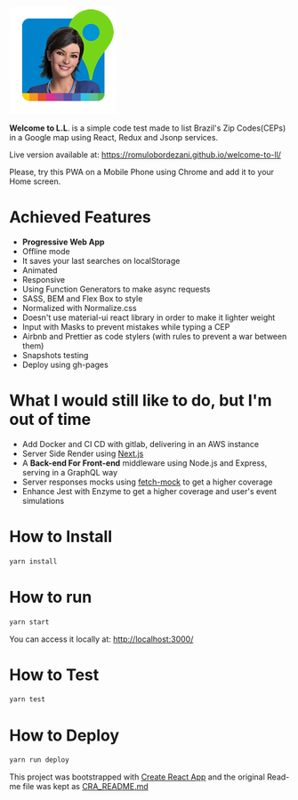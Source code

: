 ![](public/android-chrome-192x192.png?raw=true)

**Welcome to L.L**. is a simple code test made to list Brazil's Zip Codes(CEPs) in a Google map using React, Redux and Jsonp services.

Live version available at: https://romulobordezani.github.io/welcome-to-ll/
 
Please, try this PWA on a Mobile Phone using Chrome and add it to your Home screen.

# Achieved Features
- **Progressive Web App**
- Offline mode
- It saves your last searches on localStorage
- Animated 
- Responsive
- Using Function Generators to make async requests
- SASS, BEM and Flex Box to style
- Normalized with Normalize.css
- Doesn't use material-ui react library in order to make it lighter weight
- Input with Masks to prevent mistakes while typing a CEP
- Airbnb and Prettier as code stylers (with rules to prevent a war between them)
- Snapshots testing
- Deploy using gh-pages

# What I would still like to do, but I'm out of time
- Add Docker and CI CD with gitlab, delivering in an AWS instance
- Server Side Render using [Next.js](https://nextjs.org/)
- A **Back-end For Front-end** middleware using Node.js and Express, serving in a GraphQL way
- Server responses mocks using [fetch-mock](https://www.npmjs.com/package/fetch-mock) to get a higher coverage
- Enhance Jest with Enzyme to get a higher coverage and user's event simulations

# How to Install
```bash
yarn install
```


# How to run
```bash
yarn start
```

You can access it locally at: [http://localhost:3000/](http://localhost:3000/)


# How to Test
```bash
yarn test
```

# How to Deploy
```bash
yarn run deploy
```

This project was bootstrapped with [Create React App](https://github.com/facebookincubator/create-react-app) and the original Read-me file was kept as [CRA_README.md](CRA_README.md)

